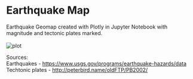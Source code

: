 # Earthquake Map
Earthquake Geomap created with Plotly in Jupyter Notebook with magnitude and tectonic plates marked.
<br><br>
![plot](https://user-images.githubusercontent.com/91700001/209410252-8fc54935-5afd-4073-ad28-cf072588d754.png)

Sources:
</br>
Earthquakes - https://www.usgs.gov/programs/earthquake-hazards/data
</br>
Techtonic plates - http://peterbird.name/oldFTP/PB2002/
